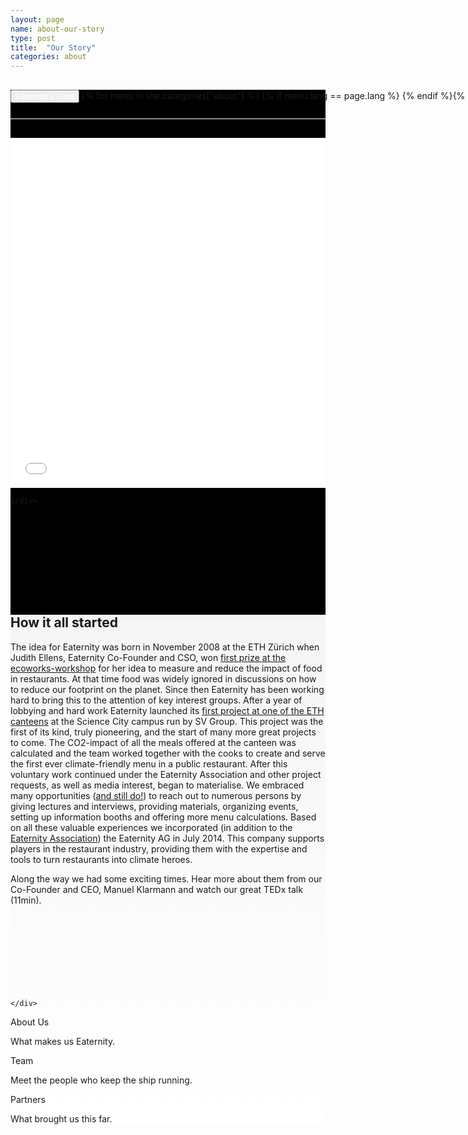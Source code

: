 ```yaml
---
layout: page
name: about-our-story
type: post
title:  "Our Story"
categories: about
---
```


<div style="background-color: #000;">
	<div class="container-hero container-hero-1 clearfix" style="height: 780px;background-image: url('/images/unsplash_52cb185a63c25_1.jpg');background-repeat: no-repeat;background-size: 1440px;background-position: center top;">
		<div class="container-hero-content container-hero-content-1 clearfix">
			<div class="container-4 clearfix" style="margin-bottom:-40px;margin-top:30px;width: 960px;height: 46px;border-bottom: 1px solid rgb(255, 255, 255);">
				<button class="text text-5" style="text-align:left;color:#fff" onClick="window.location='/about';" >Eaternity's Goal</button>
				{% for menu in site.categories["about"] %}
				{% if menu.lang == page.lang %}
				<button class="_button" style="float:right;margin-left:20px;margin-top:8px;font-size:0.95em;color:#fff" onClick="window.location='{{menu.url}}';">{{menu.title}}</button>
				{% endif %}{% endfor %}
			</div>
						<iframe width="100%" height="560px" src="//www.youtube.com/embed/2g9GedPylM8?rel=0&showinfo=0" frameborder="0" allowfullscreen style="margin-top:70px;"></iframe>
			<!-- <div style="line-height: 1.38;clear: both;width: 796px;margin: 250px 0 0 82px;border-radius: 3px;background-color: rgba(255, 255, 255, 0);font-size: 3.2em;text-align: center;float: left; color: #fff">Our Goal: We are building the<br>Future of Gastronomy.</div> -->
		</div>

	</div>
</div>	


<div style="background: -webkit-linear-gradient(90deg, rgb(255, 255, 255) 0%, rgb(245, 245, 245) 100%) rgb(222, 222, 222);">
	<div class="container">
		<div class="row" style="margin-top:60px;margin-bottom:150px">
			<div class="col-md-2"></div>
			<div class="col-md-6">
				<h2>How it all started</h2>
				<p>The idea for Eaternity was born in November 2008 at the ETH Zürich when Judith Ellens, Eaternity Co-Founder and CSO, won <a href="http://archiv2.sustainability.ethz.ch/stimmen/ellens.html">first prize at the ecoworks-workshop</a> for her idea to measure and reduce the impact of food in restaurants. At that time food was widely ignored in discussions on how to reduce our footprint on the planet. Since then Eaternity has been working hard to bring this to the attention of key interest groups. After a year of lobbying and hard work Eaternity launched its <a href="/assets/de/2009-11-25 MM-Pilot.pdf">first project at one of the ETH canteens</a> at the Science City campus run by SV Group. This project was the first of its kind, truly pioneering, and the start of many more great projects to come. The CO2-impact of all the meals offered at the canteen was calculated and the team worked together with the cooks to create and serve the first ever climate-friendly menu in a public restaurant. After this voluntary work continued under the Eaternity Association and other project requests, as well as media interest, began to materialise. We embraced many opportunities (<a href="http://eaternity.ch/blog/">and still do!</a>) to reach out to numerous persons by giving lectures and interviews, providing materials, organizing events, setting up information booths and offering more menu calculations. Based on all these valuable experiences we incorporated (in addition to the <a href="http://eaternity.ch">Eaternity Association</a>) the Eaternity AG in July 2014. This company supports players in the restaurant industry, providing them with the expertise and tools to turn restaurants into  climate heroes.</p>
				<p>Along the way we had some exciting times. Hear more about them from our Co-Founder and CEO, Manuel Klarmann and watch our great TEDx talk (11min).</p>
			</div>
			<div class="col-md-4"></div>
		</div>
		
	</div>
</div>	



<div class="follow-up-footer follow-up-footer-8 clearfix">
	<div class="container-follow-up clearfix">
		<div class="element-our-story element-our-story-3 clearfix">
			<p class="text text-153">About Us</p>
			<p class="text text-160">What makes us Eaternity.</p>
		</div>
		<div class="element-team element-team-4 clearfix">
			<p class="text text-175">Team</p>
			<p class="text text-189">Meet the people who keep the ship running.</p>
		</div>
		<div class="element-partners clearfix">
			<p class="text text-206">Partners</p>
			<p class="text text-217">What brought us this far.</p>
		</div>
	</div>
</div>